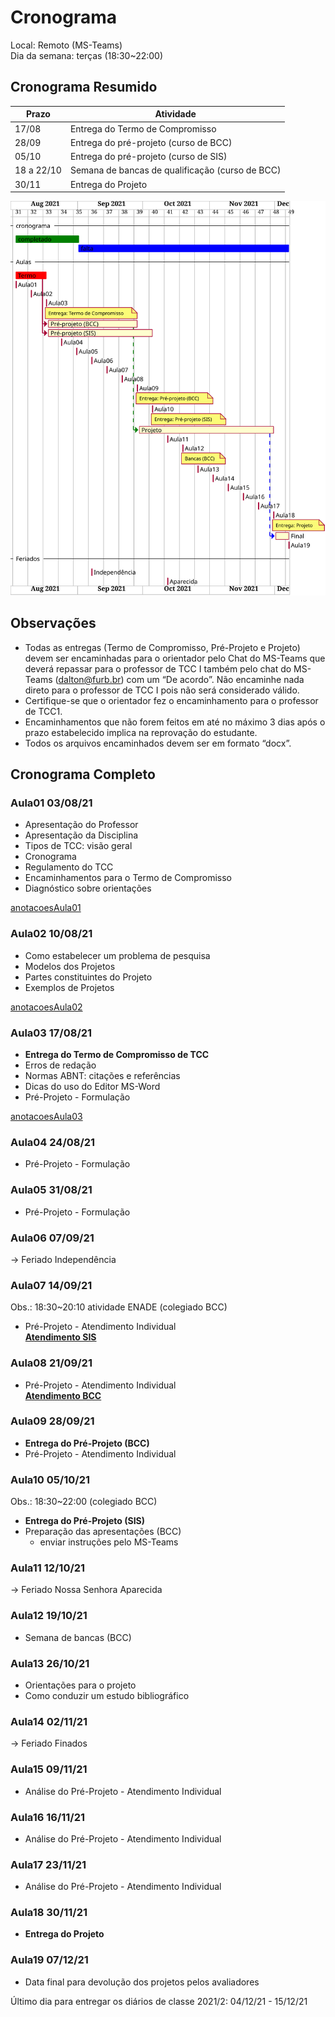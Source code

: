 # Cronograma

<!-- TODO:INICIO atualizar -->
Local: Remoto (MS-Teams)  
Dia da semana: terças (18:30\~22:00)  

## Cronograma Resumido  

<!-- TODO:INICIO atualizar -->
<!-- ☞ bbf1208b-fad1-418c-a756-d8618c7a1419 -->
| Prazo      | Atividade                                       |  
| ---------- | ----------------------------------------------- |  
| 17/08      | Entrega do Termo de Compromisso                 |  
| 28/09      | Entrega do pré-projeto (curso de BCC)           |  
| 05/10      | Entrega do pré-projeto (curso de SIS)           |  
| 18 a 22/10 | Semana de bancas de qualificação (curso de BCC) |  
| 30/11      | Entrega do Projeto

![Cronograma Gantt](cronograma.svg "Cronograma Gantt")  

## Observações

- Todas as entregas (Termo de Compromisso, Pré-Projeto e Projeto) devem ser encaminhadas para o orientador pelo Chat do MS-Teams que deverá repassar para o professor de TCC I também pelo chat do MS-Teams (dalton@furb.br) com um “De acordo”. Não encaminhe nada direto para o professor de TCC I pois não será considerado válido.  
- Certifique-se que o orientador fez o encaminhamento para o professor de TCC1.  
- Encaminhamentos que não forem feitos em até no máximo 3 dias após o prazo estabelecido implica na reprovação do estudante.  
- Todos os arquivos encaminhados devem ser em formato “docx”.  

<!-- TODO:INICIO atualizar -->
## Cronograma Completo

### Aula01 03/08/21

- Apresentação do Professor  
- Apresentação da Disciplina  
- Tipos de TCC: visão geral  
- Cronograma  
- Regulamento do TCC  
- Encaminhamentos para o Termo de Compromisso  
- Diagnóstico sobre orientações  

[anotacoesAula01](aula01Anotacoes.md "anotacoesAula01")  

### Aula02 10/08/21

<!-- aviso Termo: atraso <https://github.com/dalton-reis/disciplinaTCC1Privado/projects/1#card-67011391> -->  
- Como estabelecer um problema de pesquisa  
- Modelos dos Projetos  
- Partes constituintes do Projeto  
- Exemplos de Projetos  

[anotacoesAula02](aula02Anotacoes.md "anotacoesAula02")  

### Aula03 17/08/21

- **Entrega do Termo de Compromisso de TCC**  
- Erros de redação  
- Normas ABNT: citações e referências  
- Dicas do uso do Editor MS-Word  
- Pré-Projeto - Formulação  

[anotacoesAula03](aula03Anotacoes.md "anotacoesAula03")  

### Aula04 24/08/21

<!-- aviso Orientadores: <https://github.com/dalton-reis/disciplinaTCC1Privado/projects/1#card-67524750> -->
<!-- aviso banca SIS: <https://github.com/dalton-reis/disciplinaTCC1Privado/projects/1#card-67445856> -->  
<!-- aviso banca BCC: <https://github.com/dalton-reis/disciplinaTCC1Privado/projects/1#card-67445813> -->
- Pré-Projeto - Formulação  

### Aula05 31/08/21

- Pré-Projeto - Formulação  

### Aula06 07/09/21

-> Feriado Independência  

### Aula07 14/09/21

Obs.: 18:30~20:10 atividade ENADE (colegiado BCC)  

<!-- aviso Atendimento SIS: <https://github.com/dalton-reis/disciplinaTCC1Privado/projects/1#card-67514774> -->  
- Pré-Projeto - Atendimento Individual  
**[Atendimento SIS](Material/AtendimentoSIS.png "Atendimento SIS")**  

### Aula08 21/09/21

<!-- aviso Atendimento BCC: <https://github.com/dalton-reis/disciplinaTCC1Privado/projects/1#card-67514804> -->  
- Pré-Projeto - Atendimento Individual  
**[Atendimento BCC](Material/AtendimentoBCC.png "Atendimento BCC")**  

### Aula09 28/09/21

- **Entrega do Pré-Projeto (BCC)**
- Pré-Projeto - Atendimento Individual  

### Aula10 05/10/21

Obs.: 18:30~22:00 (colegiado BCC)  

<!-- aviso Atendimento SIS: <https://github.com/dalton-reis/disciplinaTCC1Privado/projects/1#card-67516531> -->  
- **Entrega do Pré-Projeto (SIS)**  
- Preparação das apresentações (BCC)  
  - enviar instruções pelo MS-Teams  

### Aula11 12/10/21

-> Feriado Nossa Senhora Aparecida  

### Aula12 19/10/21

- Semana de bancas (BCC)  

### Aula13 26/10/21

- Orientações para o projeto  
- Como conduzir um estudo bibliográfico  

### Aula14 02/11/21

-> Feriado Finados  

### Aula15 09/11/21

- Análise do Pré-Projeto - Atendimento Individual  

### Aula16 16/11/21

- Análise do Pré-Projeto - Atendimento Individual  

### Aula17 23/11/21

- Análise do Pré-Projeto - Atendimento Individual  

### Aula18 30/11/21

- **Entrega do Projeto**  

### Aula19 07/12/21

- Data final para devolução dos projetos pelos avaliadores  

Último dia para entregar os diários de classe 2021/2: 04/12/21 - 15/12/21  
